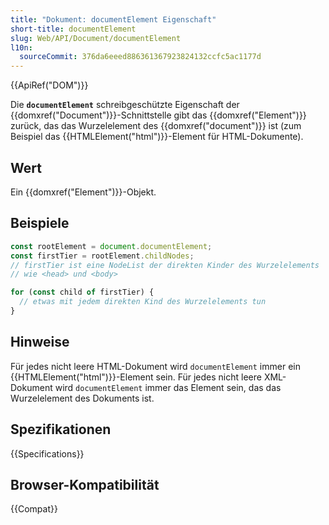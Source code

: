 ```yaml
---
title: "Dokument: documentElement Eigenschaft"
short-title: documentElement
slug: Web/API/Document/documentElement
l10n:
  sourceCommit: 376da6eeed886361367923824132ccfc5ac1177d
---
```


{{ApiRef("DOM")}}

Die **`documentElement`** schreibgeschützte Eigenschaft der {{domxref("Document")}}-Schnittstelle gibt das {{domxref("Element")}} zurück, das das Wurzelelement des {{domxref("document")}} ist (zum Beispiel das {{HTMLElement("html")}}-Element für HTML-Dokumente).

## Wert

Ein {{domxref("Element")}}-Objekt.

## Beispiele

```js
const rootElement = document.documentElement;
const firstTier = rootElement.childNodes;
// firstTier ist eine NodeList der direkten Kinder des Wurzelelements
// wie <head> und <body>

for (const child of firstTier) {
  // etwas mit jedem direkten Kind des Wurzelelements tun
}
```

## Hinweise

Für jedes nicht leere HTML-Dokument wird `documentElement` immer ein {{HTMLElement("html")}}-Element sein. Für jedes nicht leere XML-Dokument wird `documentElement` immer das Element sein, das das Wurzelelement des Dokuments ist.

## Spezifikationen

{{Specifications}}

## Browser-Kompatibilität

{{Compat}}
